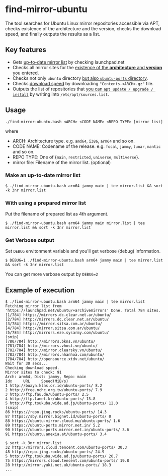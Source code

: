 # find-mirror-ubuntu

The tool searches for Ubuntu Linux mirror repositories accessible via APT, checks existence of the architecture and the version, checks the download speed, and finally outputs the results as a list.

## Key features

- Gets <ins>up-to-date mirror list</ins> by checking launchpad.net
- Checks all mirror sites for the <ins>existence of the **architecture** and **version**</ins> you entered.
- Checks not only `ubuntu` directory <ins>but also `ubuntu-ports` directory</ins>.
- Checks <ins>download speed</ins> by downloading `"Contents-<ARCH>.gz"` file.
- Outputs the list of repositories that <ins>you can `apt update / upgrade / install`</ins> by writing into `/etc/apt/sources.list`.

## Usage

    ./find-mirror-ubuntu.bash <ARCH> <CODE NAME> <REPO TYPE> [mirror list]

where

- ARCH: Architecture type. e.g. `amd64`, `i386`, `arm64` and so on.
- CODE NAME: Codename of the release. e.g. `focal`, `jammy`, `lunar`, `mantic` and so on.
- REPO TYPE: One of {`main`, `restricted`, `universe`, `multiverse`}.
- mirror file: Filename of the mirror list. (optional)

### Make an up-to-date mirror list

```console
$ ./find-mirror-ubuntu.bash arm64 jammy main | tee mirror.list && sort -k 3nr mirror.list
```

### With using a prepared mirror list

Put the filename of prepared list as 4th argument.

```console
$ ./find-mirror-ubuntu.bash arm64 jammy main mirror.list | tee mirror.list && sort -k 3nr mirror.list
```

### Get Verbose output

Set `DEBUG` envitonment variable and you'll get verbose (debug) information.

```console
$ DEBUG=1 ./find-mirror-ubuntu.bash arm64 jammy main | tee mirror.list && sort -k 3nr mirror.list
```
You can get more verbose output by `DEBUG=2`

## Example of execution

```console
$ ./find-mirror-ubuntu.bash arm64 jammy main | tee mirror.list
Fetching mirror list from 'https://launchpad.net/ubuntu/+archivemirrors' Done. Total 784 sites.
[1/784] https://mirrors.dc.clear.net.ar/ubuntu/
[2/784] http://mirrors.dc.clear.net.ar/ubuntu/
[3/784] https://mirror.sitsa.com.ar/ubuntu/
[4/784] http://mirror.sitsa.com.ar/ubuntu/
[5/784] http://mirrors.eze.sysarmy.com/ubuntu/
(snip)
[780/784] http://mirrors.bkns.vn/ubuntu/
[781/784] http://mirrors.vhost.vn/ubuntu/
[782/784] http://mirror.clearsky.vn/ubuntu/
[783/784] http://mirrors.nhanhoa.com/ubuntu/
[784/784] http://opensource.xtdv.net/ubuntu/
Wait for 30 secs...
Checking download speed.
Mirror sites to check: 91
Arch: arm64, Dist: jammy, Repo: main
Idx     URL     Speed(MiB/s)
1 http://buaya.klas.or.id/ubuntu-ports/ 8.2
2 http://free.nchc.org.tw/ubuntu-ports/ 7.9
3 http://ftp.fau.de/ubuntu-ports/ 2.5
4 http://ftp.lanet.kr/ubuntu-ports/ 13.8
5 http://ftp.tsukuba.wide.ad.jp/ubuntu-ports/ 12.0
(snip)
86 https://repo.jing.rocks/ubuntu-ports/ 14.3
87 https://sby.mirror.bignet.id/ubuntu-ports/ 0
88 https://ubuntu-mirror.cloud.mu/ubuntu-ports/ 1.6
89 https://ubuntu-ports.mirror.net.in/ 5.2
90 https://ubuntu-ports.mirror.net.in/ubuntu-ports/ 3.6
91 https://ubuntu.anexia.at/ubuntu-ports/ 3.4

$ sort -k 3nr mirror.list
32 http://mirrors.cloud.tencent.com/ubuntu-ports/ 30.3
48 http://repo.jing.rocks/ubuntu-ports/ 24.9
5 http://ftp.tsukuba.wide.ad.jp/ubuntu-ports/ 20.7
75 https://mirrors.cloud.tencent.com/ubuntu-ports/ 19.8
28 http://mirror.yuki.net.uk/ubuntu-ports/ 18.3
...
```
